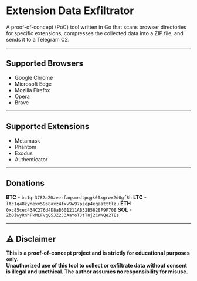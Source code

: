# Extension Data Exfiltrator

A proof-of-concept (PoC) tool written in Go that scans browser directories for specific extensions, compresses the collected data into a ZIP file, and sends it to a Telegram C2.

---

## Supported Browsers

- Google Chrome  
- Microsoft Edge  
- Mozilla Firefox  
- Opera  
- Brave  

---

## Supported Extensions

- Metamask  
- Phantom  
- Exodus  
- Authenticator  

---

## Donations

**BTC** -  `bc1qr3782a20zeerfaqsmrdtpqgk60xgrwx2d0gf8h`
**LTC** -  `ltc1q48zynexv59s8axz4fxv9w97pzep4egaatttlzu`
**ETH** -  `0xc85cec434C276d4D8aB601211AB32B5828F9F70B`
**SOL** - `Zb8iwyRnhFkMLFvgQ5JZ2J3AaYoTJtTnj2CWNQe2TEs`

---

## ⚠️ **Disclaimer**

**This is a proof-of-concept project and is strictly for educational purposes only.**  
**Unauthorized use of this tool to collect or exfiltrate data without consent is illegal and unethical. The author assumes no responsibility for misuse.**
